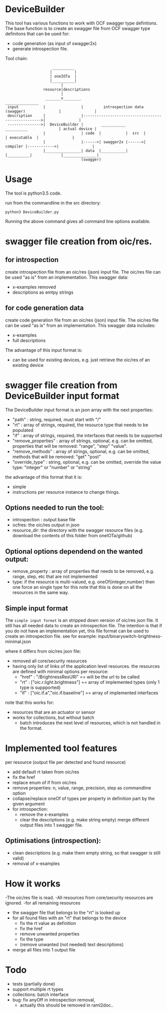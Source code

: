 # DeviceBuilder

This tool has various functions to work with OCF swagger type defintions.
The base function is to create an swagger file from OCF swagger type definitons that can be used for:
- code generation (as input of swagger2x) 
- generate introspection file.

Tool chain:

                         __________
                        |          |
                        | oneIOTa  |
                        |__________|
                             |
                     resource|descriptions
                             |
                      _______v________                                                      _______________
     input           |                |         introspection data (swagger)               |               |
     description     |                |--------------------------------------------------->|               |
     --------------->|  DeviceBuilder |        ___________         __________              | actual device |
                     |                | code  |           |  src  |          | executable  |               |
                     |                |------>| swagger2x |------>| compiler |------------>|               |
                     |________________| data  |___________|       |__________|             |_______________|
                                      (swagger)
                                       

# Usage
The tool is python3.5 code.

run from the commandline in the src directory:

```python3 DeviceBuilder.py```


Running the above command gives all command line options available. 

# swagger file creation from oic/res.
## for introspection
create introspection file from an oic/res (json) input file.
The oic/res file can be used "as is" from an implementation.
This swagger data:
- x-examples removed
- descriptions as emtpy strings

## for code generation data 
create code generation file from an oic/res (json) input file.
The oic/res file can be used "as is" from an implementation.
This swagger data includes:
- x-examples
- full descriptions

The advantage of this input format is:
- can be used for existing devices, e.g. just retrieve the oic/res of an existing device

# swagger file creation from DeviceBuilder input format

The DeviceBuilder input format is an json array with the next properties:
  -  "path" : string, required, must start with "/"
  -  "rt"   : array of strings, required, the resource type that needs to be populated
  -  "if"   : array of strings, required, the interfaces that needs to be supported
  -  "remove_properties" : array of strings, optional, e.g. can be omitted, properties that will be removed: "range", "step" "value".
  -  "remove_methods" : array of strings, optional, e.g. can be omitted, methods that will be removed:  "get" "post"
  -  "override_type" :   string, optional, e.g. can be omitted, override the value type: "integer" or "number" or "string"

the advantage of this format that it is:
- simple
- instructions per resource instance to change things.

## Options needed to run the tool:
- introspection : output base file
- ocfres: the oic/res output in json
- resource_dir: the directory with the swagger resource files (e.g. download the contents of this folder from oneIOTa/github)

## Optional options dependend on the wanted output:
- remove_property : array of properties that needs to be removed, e.g. range, step, etc that are not implemented
- type: if the resource is multi-valued, e.g. oneOf(integer,number) then one force an single type for this
note that this is done on all the resources in the same way.


## Simple input format
  The ```simple input format``` is an stripped down version of oic/res json file.
  It still has all needed data to create an introspection file.
  The intention is that if you do not have an implementation yet, this file format can be used to create an introspection file.
  see for example: input/binaryswitch-brightness-minimal.json
  
  where it differs from oic/res json file:
  - removed all core/security resources 
  - having only list of links of the application level resources.
      the resources are defined with minimal options per resource:
      - "href" : "/BrightnessResURI"  == will be the url to be called
      - "rt" : ["oic.r.light.brightness"] == array of implemented types (only 1 type is suppported)
      - "if" : ["oic.if.a","oic.if.baseline"] == array of implemented interfaces

note that this works for:
- resources that are an actuator or sensor
- works for collections, but without batch
  - batch introduces the next level of resources, which is not handled in the format.
      
# Implemented tool features

per resource (output file per detected and found resource)
- add default rt taken from oic/res
- fix the href
- replace enum of if from oic/res
- remove properties: n, value, range, precision, step as commandline option
- collapse/replace oneOf of types per property in definition part by the given argument
- for introspection:
    - remove the x-examples
    - clear the descriptions (e.g. make string empty)
merge different output files into 1 swagger file.

## Optimisations (introspection):
- clean descriptions (e.g. make them empty string, so that swagger is still valid)
- removal of x-examples

# How it works

-The oic/res file is read.
-All resources from core/security resources are ignored.
-for all remaining resources    
  - the swagger file that belongs to the "rt" is looked up
  - for all found files with an "rt" that belongs to the device
    - fix the rt value as definition
    - fix the href
    - remove unwanted properties
    - fix the type
    - (remove unwanted (not needed) text descriptions)
  - merge all files into 1 output file

# Todo
- tests (partially done)
- support multiple rt types 
- collections: batch interface
- bug: fix anyOff in introspection removal, 
   - actually this should be removed in raml2doc..
 